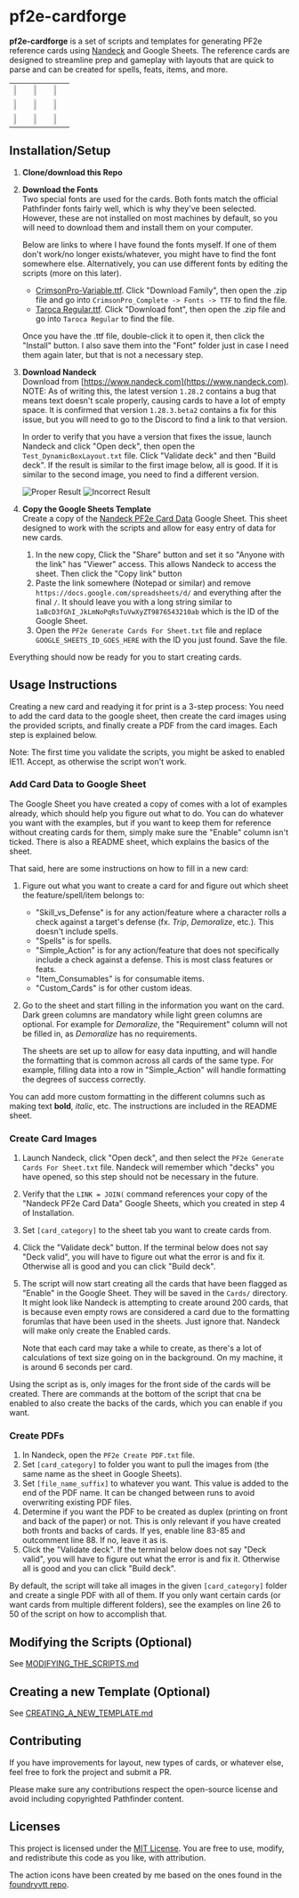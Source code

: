 # pf2e-cardforge

**pf2e-cardforge** is a set of scripts and templates for generating PF2e reference cards using [Nandeck](https://www.nandeck.com) and Google Sheets. The reference cards are designed to streamline prep and gameplay with layouts that are quick to parse and can be created for spells, feats, items, and more.

|       |       |       |
| ----- | ----- | ----- |
| <img src="assets/card_examples/Demoralize_front.png" style="width:33%; height:auto;"> | <img src="assets/card_examples/Feint_front.png" style="width:33%; height:auto;"> | <img src="assets/card_examples/Trip_front.png" style="width:33%; height:auto;"> |
| <img src="assets/card_examples/Alchemist&apos;s_Fire_(Lesser)_front.png" style="width:33%; height:auto;"> | <img src="assets/card_examples/Alcohol_front.png" style="width:33%; height:auto;"> | <img src="assets/card_examples/Heal_front.png" style="width:33%; height:auto;"> |
| <img src="assets/card_examples/Elemental_Blast_front.png" style="width:33%; height:auto;"> | <img src="assets/card_examples/Intimidating_Strike_front.png" style="width:33%; height:auto;"> | <img src="assets/card_examples/Vitality_Lash_front.png" style="width:33%; height:auto;"> |


## Installation/Setup

1. **Clone/download this Repo**

2. **Download the Fonts**  
   Two special fonts are used for the cards. Both fonts match the official Pathfinder fonts fairly well, which is why they've been selected. However, these are not installed on most machines by default, so you will need to download them and install them on your computer. 
   
   Below are links to where I have found the fonts myself. If one of them don't work/no longer exists/whatever, you might have to find the font somewhere else. Alternatively, you can use different fonts by editing the scripts (more on this later).
   - [CrimsonPro-Variable.ttf](https://www.fontshare.com/fonts/crimson-pro). Click "Download Family", then open the .zip file and go into `CrimsonPro_Complete -> Fonts -> TTF` to find the file.
   - [Taroca Regular.ttf](https://freefonts.co/fonts/taroca-regular). Click "Download font", then open the .zip file and go into `Taroca Regular` to find the file.

   Once you have the .ttf file, double-click it to open it, then click the "Install" button. I also save them into the "Font" folder just in case I need them again later, but that is not a necessary step.

3. **Download Nandeck**  
   Download from [https://www.nandeck.com](https://www.nandeck.com). NOTE: As of writing this, the latest version `1.28.2` contains a bug that means text doesn't scale properly, causing cards to have a lot of empty space. It is confirmed that version `1.28.3.beta2` contains a fix for this issue, but you will need to go to the Discord to find a link to that version.

   In order to verify that you have a version that fixes the issue, launch Nandeck and click "Open deck", then open the `Test_DynamicBoxLayout.txt` file. Click "Validate deck" and then "Build deck". If the result is similar to the first image below, all is good. If it is similar to the second image, you need to find a different version.

   ![Proper Result](assets/verify_nandeck_version/proper_result.png) ![Incorrect Result](assets/verify_nandeck_version/incorrect_result.png)

4. **Copy the Google Sheets Template**  
   Create a copy of the [Nandeck PF2e Card Data](https://docs.google.com/spreadsheets/d/1eklVjtuwi2jCBNKpKFjLM-377riymgW4eLRoURrabAw/copy) Google Sheet. This sheet designed to work with the scripts and allow for easy entry of data for new cards.
   1. In the new copy, Click the "Share" button and set it so "Anyone with the link" has "Viewer" access. This allows Nandeck to access the sheet. Then click the "Copy link" button
   2. Paste the link somewhere (Notepad or similar) and remove `https://docs.google.com/spreadsheets/d/` and everything after the final `/`. It should leave you with a long string similar to `1aBcD3fGhI_JkLmNoPqRsTuVwXyZT9876543210ab` which is the ID of the Google Sheet.
   3. Open the `PF2e Generate Cards For Sheet.txt` file and replace `GOOGLE_SHEETS_ID_GOES_HERE` with the ID you just found. Save the file.

Everything should now be ready for you to start creating cards.




## Usage Instructions

Creating a new card and readying it for print is a 3-step process: You need to add the card data to the google sheet, then create the card images using the provided scripts, and finally create a PDF from the card images. Each step is explained below.

Note: The first time you validate the scripts, you might be asked to enabled IE11. Accept, as otherwise the script won't work.


### Add Card Data to Google Sheet

The Google Sheet you have created a copy of comes with a lot of examples already, which should help you figure out what to do. You can do whatever you want with the examples, but if you want to keep them for reference without creating cards for them, simply make sure the "Enable" column isn't ticked. There is also a README sheet, which explains the basics of the sheet.

That said, here are some instructions on how to fill in a new card:

1. Figure out what you want to create a card for and figure out which sheet the feature/spell/item belongs to:
    - "Skill_vs_Defense" is for any action/feature where a character rolls a check against a target's defense (fx. _Trip_, _Demoralize_, etc.). This doesn't include spells.
    - "Spells" is for spells.
    - "Simple_Action" is for any action/feature that does not specifically include a check against a defense. This is most class features or feats.
    - "Item_Consumables" is for consumable items.
    - "Custom_Cards" is for other custom ideas.

2. Go to the sheet and start filling in the information you want on the card. Dark green columns are mandatory while light green columns are optional. For example for _Demoralize_, the "Requirement" column will not be filled in, as _Demoralize_ has no requirements.

    The sheets are set up to allow for easy data inputting, and will handle the formatting that is common across all cards of the same type. For example, filling data into a row in "Simple_Action" will handle formatting the degrees of success correctly.

You can add more custom formatting in the different columns such as making text **bold**, _italic_, etc. The instructions are included in the README sheet.


### Create Card Images

1. Launch Nandeck, click "Open deck", and then select the `PF2e Generate Cards For Sheet.txt` file. Nandeck will remember which "decks" you have opened, so this step should not be necessary in the future.
2. Verify that the `LINK = JOIN(` command references your copy of the "Nandeck PF2e Card Data" Google Sheets, which you created in step 4 of Installation.
3. Set `[card_category]` to the sheet tab you want to create cards from.
4. Click the "Validate deck" button. If the terminal below does not say "Deck valid", you will have to figure out what the error is and fix it. Otherwise all is good and you can click "Build deck".
5. The script will now start creating all the cards that have been flagged as "Enable" in the Google Sheet. They will be saved in the `Cards/` directory. It might look like Nandeck is attempting to create around 200 cards, that is because even empty rows are considered a card due to the formatting forumlas that have been used in the sheets. Just ignore that. Nandeck will make only create the Enabled cards.
    
   Note that each card may take a while to create, as there's a lot of calculations of text size going on in the background. On my machine, it is around 6 seconds per card.

Using the script as is, only images for the front side of the cards will be created. There are commands at the bottom of the script that cna be enabled to also create the backs of the cards, which you can enable if you want.


### Create PDFs

1. In Nandeck, open the `PF2e Create PDF.txt` file.
2. Set `[card_category]` to folder you want to pull the images from (the same name as the sheet in Google Sheets).
3. Set `[file_name_suffix]` to whatever you want. This value is added to the end of the PDF name. It can be changed between runs to avoid overwriting existing PDF files.
4. Determine if you want the PDF to be created as duplex (printing on front and back of the paper) or not. This is only relevant if you have created both fronts and backs of cards. If yes, enable line 83-85 and outcomment line 88. If no, leave it as is.
5. Click the "Validate deck". If the terminal below does not say "Deck valid", you will have to figure out what the error is and fix it. Otherwise all is good and you can click "Build deck".

By default, the script will take all images in the given `[card_category]` folder and create a single PDF with all of them. If you only want certain cards (or want cards from multiple different folders), see the examples on line 26 to 50 of the script on how to accomplish that.




## Modifying the Scripts (Optional)

See [MODIFYING_THE_SCRIPTS.md](./MODIFYING_THE_SCRIPTS.md)




## Creating a new Template (Optional)

See [CREATING_A_NEW_TEMPLATE.md](./CREATING_A_NEW_TEMPLATE.md)




## Contributing

If you have improvements for layout, new types of cards, or whatever else, feel free to fork the project and submit a PR.

Please make sure any contributions respect the open-source license and avoid including copyrighted Pathfinder content.




## Licenses

This project is licensed under the [MIT License](LICENSE). You are free to use, modify, and redistribute this code as you like, with attribution.

The action icons have been created by me based on the ones found in the [foundryvtt repo](https://github.com/foundryvtt/pf2e/tree/master/static/icons/actions).
